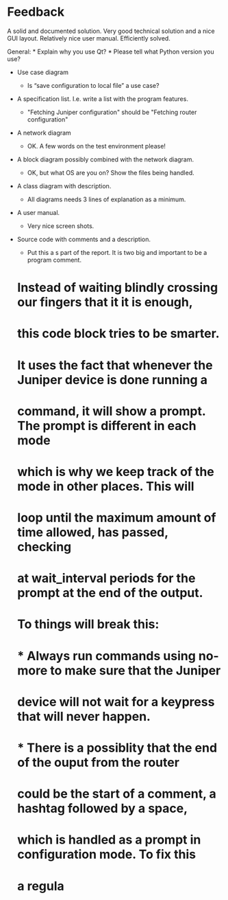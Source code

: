 # Feedback #

A solid and documented solution. Very good technical solution and a nice GUI
layout. Relatively nice user manual. Efficiently solved.

General:
    * Explain why you use Qt?
    * Please tell what Python version you use?

* Use case diagram
    * Is “save configuration to local file” a use case?
* A specification list. I.e. write a list with the program features.
    * "Fetching Juniper configuration" should be "Fetching router configuration"
* A network diagram
    * OK. A few words on the test environment please!
* A block diagram possibly combined with the network diagram.
    * OK, but what OS are you on? Show the files being handled.
* A class diagram with description.
    * All diagrams needs 3 lines of explanation as a minimum.
* A user manual.
    * Very nice screen shots.
* Source code with comments and a description.
    * Put this a s part of the report. It is two big and important to be a
      program comment.
      

    # Instead of waiting blindly crossing our fingers that it it is enough,
    # this code block tries to be smarter.
    # It uses the fact that whenever the Juniper device is done running a
    # command, it will show a prompt. The prompt is different in each mode
    # which is why we keep track of the mode in other places. This will
    # loop until the maximum amount of time allowed, has passed, checking
    # at wait_interval periods for the prompt at the end of the output.
    #
    # To things will break this:
    # * Always run commands using no-more to make sure that the Juniper
    # device will not wait for a keypress that will never happen.
    # * There is a possiblity that the end of the ouput from the router
    # could be the start of a comment, a hashtag followed by a space,
    # which is handled as a prompt in configuration mode. To fix this
    # a regula
